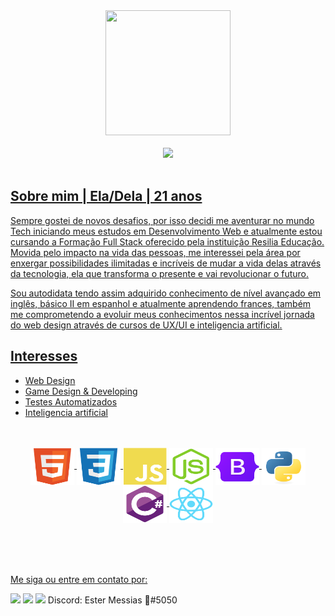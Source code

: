 <div align="center"> <img src="https://user-images.githubusercontent.com/87023023/178999455-77c22620-693b-4a2c-9a14-78b78228894c.png" width="200" height="200"> </div>

<br>

<div align="center">
  <a href="https://github.com/est8r">
  
  <img height="150em" src="https://github-readme-stats.vercel.app/api/top-langs/?username=est8r&layout=compact&langs_count=7&theme=dracula"/>
</div>
  <br>
  
  ## Sobre mim | Ela/Dela | 21 anos
  Sempre gostei de novos desafios, por isso decidi me aventurar no mundo Tech iniciando meus estudos em Desenvolvimento Web e atualmente estou cursando a Formação Full Stack oferecido pela instituição Resilia Educação.
  Movida pelo impacto na vida das pessoas, me interessei pela área por enxergar possibilidades ilimitadas e incríveis de mudar a vida delas através da tecnologia, ela que transforma o presente e vai revolucionar o futuro.

Sou autodidata tendo assim adquirido conhecimento de nível avançado em inglês, básico II em espanhol e atualmente aprendendo frances, também me comprometendo a evoluir meus conhecimentos nessa incrível jornada do web design através de cursos de UX/UI e inteligencia artificial.
  
  ## Interesses
  - Web Design
  - Game Design & Developing
  - Testes Automatizados
  - Inteligencia artificial
  
 <br>
  <div align="center" style="display: inline_block"><br>
    <img align="center" alt="ester-HTML" height="60" width="70" src="https://raw.githubusercontent.com/devicons/devicon/master/icons/html5/html5-original.svg">
  <img align="center" alt="ester-CSS" height="60" width="70" src="https://raw.githubusercontent.com/devicons/devicon/master/icons/css3/css3-original.svg">
  <img align="center" alt="ester-Js" height="60" width="70" src="https://raw.githubusercontent.com/devicons/devicon/master/icons/javascript/javascript-plain.svg">
  <img align="center" alt="ester-React" height="60" width="70" src="https://raw.githubusercontent.com/devicons/devicon/master/icons/nodejs/nodejs-original.svg">
  <img align="center" alt="ester-Bootstrap" height="60" width="70" src="https://raw.githubusercontent.com/devicons/devicon/master/icons/bootstrap/bootstrap-original.svg">
  <img align="center" alt="ester-Python" height="60" width="70" src="https://raw.githubusercontent.com/devicons/devicon/master/icons/python/python-original.svg">
  <img align="center" alt="ester-csharp" height="60" width="70" src="https://raw.githubusercontent.com/devicons/devicon/master/icons/csharp/csharp-original.svg">
  <img align="center" alt="ester-react" height="60" width="70" src="https://raw.githubusercontent.com/devicons/devicon/master/icons/react/react-original.svg">
</div>
  
  <br>
  <br>
  <br>
  <br>
  
  
  Me siga ou entre em contato por:
  <div >
  <a href="https://instagram.com/est8r" target="_blank"><img src="https://img.shields.io/badge/-Instagram-%23E4405F?style=for-the-badge&logo=instagram&logoColor=white" target="_blank"></a> 
  <a href = "mailto:estermessias6@gmail.com"><img src="https://img.shields.io/badge/-Gmail-%23333?style=for-the-badge&logo=gmail&logoColor=white" target="_blank"></a>
  <a href="https://www.linkedin.com/in/ester-messias-08b706177/" target="_blank"><img src="https://img.shields.io/badge/-LinkedIn-%230077B5?style=for-the-badge&logo=linkedin&logoColor=white" target="_blank"></a>
    Discord: Ester Messias 🐉#5050
  </div>
